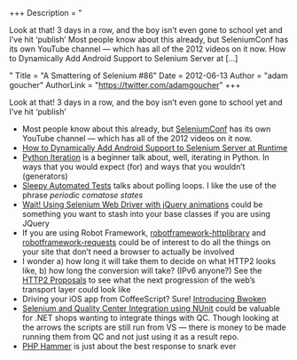 +++
Description = "<p>Look at that! 3 days in a row, and the boy isn’t even gone to school yet and I’ve hit ‘publish’ Most people know about this already, but SeleniumConf has its own YouTube channel — which has all of the 2012 videos on it now. How to Dynamically Add Android Support to Selenium Server at […]</p>"
Title = "A Smattering of Selenium #86"
Date = 2012-06-13
Author = "adam goucher"
AuthorLink = "https://twitter.com/adamgoucher"
+++

<p>Look at that! 3 days in a row, and the boy isn&#8217;t even gone to school yet and I&#8217;ve hit &#8216;publish&#8217;</p>
<ul>
<li>Most people know about this already, but <a href="http://www.youtube.com/seleniumconf">SeleniumConf</a> has its own YouTube channel &#8212; which has all of the 2012 videos on it now.</li>
<li><a href="https://gist.github.com/2493103">How to Dynamically Add Android Support to Selenium Server at Runtime</a></li>
<li><a href="http://nedbatchelder.com/text/iter.html">Python Iteration</a> is a beginner talk about, well, iterating in Python. In ways that you would expect (for) and ways that you wouldn&#8217;t (generators)</li>
<li><a href="http://www.testingmentor.com/imtesty/2012/06/11/sleepy-automated-tests/">Sleepy Automated Tests</a> talks about polling loops. I like the use of the phrase <i>periodic comatose states</i></li>
<li><a href="http://randonom.com/blog/2012/04/wait-using-selenium-web-driver-with-jquery-animations/">Wait! Using Selenium Web Driver with jQuery animations</a> could be something you want to stash into your base classes if you are using JQuery</li>
<li>If you are using Robot Framework, <a href="https://github.com/peritus/robotframework-httplibrary">robotframework-httplibrary</a> and <a href="https://github.com/bulkan/robotframework-requests">robotframework-requests</a> could be of interest to do all the things on your site that don&#8217;t need a browser to actually be involved</li>
<li>I wonder a) how long it will take them to decide on what HTTP2 looks like, b) how long the conversion will take? (IPv6 anyone?) See the <a href="http://trac.tools.ietf.org/wg/httpbis/trac/wiki/Http2Proposals">HTTP2 Proposals</a> to see what the next progression of the web&#8217;s transport layer could look like</li>
<li>Driving your iOS app from CoffeeScript? Sure! <a href="http://bendyworks.com/geekville/lab_projects/2012/4/introducing-bwoken">Introducing Bwoken</a></li>
<li><a href="http://www.agiletestware.com/selenium-qc-nunit/">Selenium and Quality Center Integration using NUnit</a> could be valuable for .NET shops wanting to integrate things with QC. Though looking at the arrows the scripts are still run from VS &#8212; there is money to be made running them from QC and not just using it as a result repo.</li>
<li><a href="http://www.flickr.com/photos/raindrift/sets/72157629492908038/with/7095238893/">PHP Hammer</a> is just about the best response to snark ever</a></li>
</ul>


